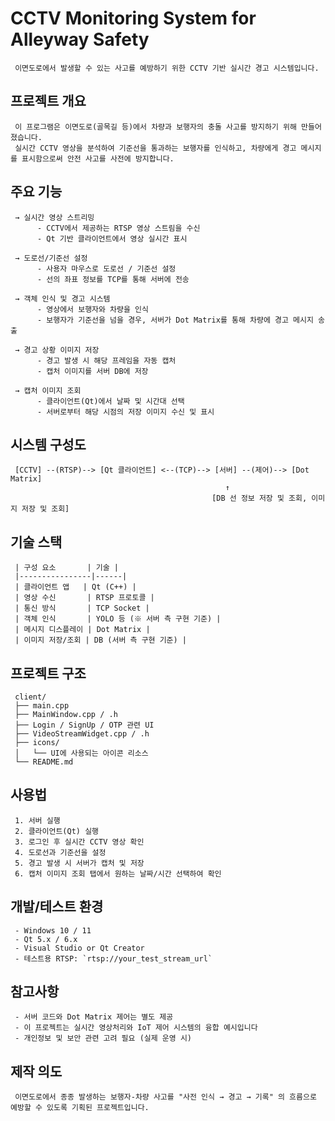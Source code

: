 # CCTV Monitoring System for Alleyway Safety

     이면도로에서 발생할 수 있는 사고를 예방하기 위한 CCTV 기반 실시간 경고 시스템입니다.

## 프로젝트 개요

     이 프로그램은 이면도로(골목길 등)에서 차량과 보행자의 충돌 사고를 방지하기 위해 만들어졌습니다.  
     실시간 CCTV 영상을 분석하여 기준선을 통과하는 보행자를 인식하고, 차량에게 경고 메시지를 표시함으로써 안전 사고를 사전에 방지합니다.


## 주요 기능

     → 실시간 영상 스트리밍
          - CCTV에서 제공하는 RTSP 영상 스트림을 수신
          - Qt 기반 클라이언트에서 영상 실시간 표시
     
     → 도로선/기준선 설정
          - 사용자 마우스로 도로선 / 기준선 설정
          - 선의 좌표 정보를 TCP를 통해 서버에 전송
     
     → 객체 인식 및 경고 시스템
          - 영상에서 보행자와 차량을 인식
          - 보행자가 기준선을 넘을 경우, 서버가 Dot Matrix를 통해 차량에 경고 메시지 송출
     
     → 경고 상황 이미지 저장
          - 경고 발생 시 해당 프레임을 자동 캡처
          - 캡처 이미지를 서버 DB에 저장
     
     → 캡처 이미지 조회
          - 클라이언트(Qt)에서 날짜 및 시간대 선택
          - 서버로부터 해당 시점의 저장 이미지 수신 및 표시


## 시스템 구성도

     [CCTV] --(RTSP)--> [Qt 클라이언트] <--(TCP)--> [서버] --(제어)--> [Dot Matrix]
                                                    ↑
                                                 [DB 선 정보 저장 및 조회, 이미지 저장 및 조회]



## 기술 스택

     | 구성 요소       | 기술 |
     |----------------|------|
     | 클라이언트 앱   | Qt (C++) |
     | 영상 수신       | RTSP 프로토콜 |
     | 통신 방식       | TCP Socket |
     | 객체 인식       | YOLO 등 (※ 서버 측 구현 기준) |
     | 메시지 디스플레이 | Dot Matrix |
     | 이미지 저장/조회 | DB (서버 측 구현 기준) |


## 프로젝트 구조

     client/
     ├── main.cpp
     ├── MainWindow.cpp / .h
     ├── Login / SignUp / OTP 관련 UI
     ├── VideoStreamWidget.cpp / .h
     ├── icons/
     │   └── UI에 사용되는 아이콘 리소스
     └── README.md



## 사용법

     1. 서버 실행
     2. 클라이언트(Qt) 실행
     3. 로그인 후 실시간 CCTV 영상 확인
     4. 도로선과 기준선을 설정
     5. 경고 발생 시 서버가 캡처 및 저장
     6. 캡처 이미지 조회 탭에서 원하는 날짜/시간 선택하여 확인


## 개발/테스트 환경

     - Windows 10 / 11
     - Qt 5.x / 6.x
     - Visual Studio or Qt Creator
     - 테스트용 RTSP: `rtsp://your_test_stream_url`


## 참고사항

     - 서버 코드와 Dot Matrix 제어는 별도 제공
     - 이 프로젝트는 실시간 영상처리와 IoT 제어 시스템의 융합 예시입니다
     - 개인정보 및 보안 관련 고려 필요 (실제 운영 시)


## 제작 의도

     이면도로에서 종종 발생하는 보행자-차량 사고를 "사전 인식 → 경고 → 기록" 의 흐름으로 예방할 수 있도록 기획된 프로젝트입니다.
